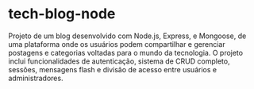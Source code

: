 # tech-blog-node
Projeto de um blog desenvolvido com Node.js, Express, e Mongoose, de uma plataforma onde os usuários podem compartilhar e gerenciar postagens e categorias voltadas para o mundo da tecnologia. O projeto inclui funcionalidades de autenticação, sistema de CRUD completo, sessões, mensagens flash e divisão de acesso entre usuários e administradores.
